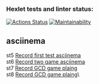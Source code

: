 ### Hexlet tests and linter status:
[![Actions Status](https://github.com/ZorgIT/java-project-61/workflows/hexlet-check/badge.svg)](https://github.com/ZorgIT/java-project-61/actions)
[![Maintainability](https://api.codeclimate.com/v1/badges/fd2a1e010c133e2687ed/maintainability)](https://codeclimate.com/github/ZorgIT/java-project-61/maintainability)

## asciinema

st5 [Record first test asciinema](https://asciinema.org/a/8fjcFsXZqDh4W16fbL0VUmOGR)\
st6 [Record two game asciinema](https://asciinema.org/a/7jgcxbwLRa0jU2Slz5LcFP5bf)\
st7 [Record GCD game plaing](https://asciinema.org/a/Ffs4RgAwBIrwWhePg80E9rYbp)\
st8 [Record GCD game plaing](https://asciinema.org/a/4jX312nO5NPPBMFD0yFGHeCO0)\ 